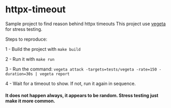 # httpx-timeout

Sample project to find reason behind httpx timeouts
This project use [vegeta](https://github.com/tsenart/vegeta) for stress testing.

Steps to reproduce:

1 - Build the project with `make build`

2 - Run it with `make run`

3 - Run the command: `vegeta attack -targets=tests/vegeta -rate=150 -duration=30s | vegeta report`

4 - Wait for a timeout to show. If not, run it again in sequence.



#### It does not happen always, it appears to be random. Stress testing just make it more common.
